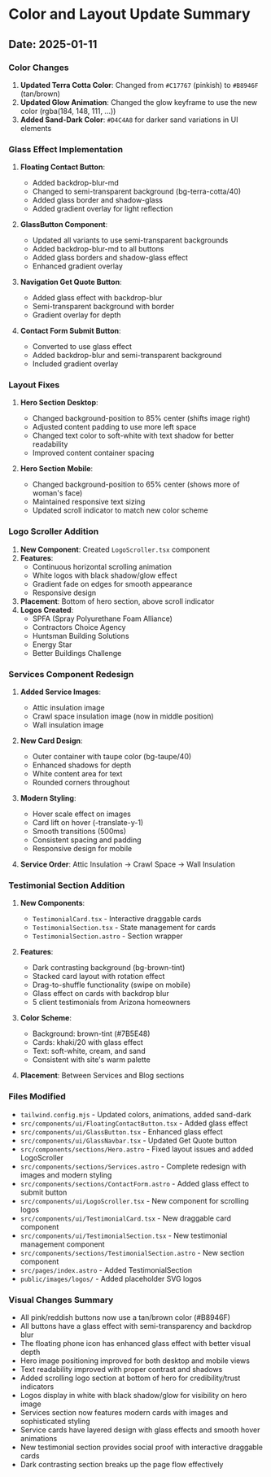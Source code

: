 # Color and Layout Update Summary

## Date: 2025-01-11

### Color Changes
1. **Updated Terra Cotta Color**: Changed from `#C17767` (pinkish) to `#B8946F` (tan/brown)
2. **Updated Glow Animation**: Changed the glow keyframe to use the new color (rgba(184, 148, 111, ...))
3. **Added Sand-Dark Color**: `#D4C4A8` for darker sand variations in UI elements

### Glass Effect Implementation
1. **Floating Contact Button**: 
   - Added backdrop-blur-md
   - Changed to semi-transparent background (bg-terra-cotta/40)
   - Added glass border and shadow-glass
   - Added gradient overlay for light reflection

2. **GlassButton Component**:
   - Updated all variants to use semi-transparent backgrounds
   - Added backdrop-blur-md to all buttons
   - Added glass borders and shadow-glass effect
   - Enhanced gradient overlay

3. **Navigation Get Quote Button**:
   - Added glass effect with backdrop-blur
   - Semi-transparent background with border
   - Gradient overlay for depth

4. **Contact Form Submit Button**:
   - Converted to use glass effect
   - Added backdrop-blur and semi-transparent background
   - Included gradient overlay

### Layout Fixes
1. **Hero Section Desktop**:
   - Changed background-position to 85% center (shifts image right)
   - Adjusted content padding to use more left space
   - Changed text color to soft-white with text shadow for better readability
   - Improved content container spacing

2. **Hero Section Mobile**:
   - Changed background-position to 65% center (shows more of woman's face)
   - Maintained responsive text sizing
   - Updated scroll indicator to match new color scheme

### Logo Scroller Addition
1. **New Component**: Created `LogoScroller.tsx` component
2. **Features**:
   - Continuous horizontal scrolling animation
   - White logos with black shadow/glow effect
   - Gradient fade on edges for smooth appearance
   - Responsive design
3. **Placement**: Bottom of hero section, above scroll indicator
4. **Logos Created**: 
   - SPFA (Spray Polyurethane Foam Alliance)
   - Contractors Choice Agency
   - Huntsman Building Solutions
   - Energy Star
   - Better Buildings Challenge

### Services Component Redesign
1. **Added Service Images**:
   - Attic insulation image
   - Crawl space insulation image (now in middle position)
   - Wall insulation image

2. **New Card Design**:
   - Outer container with taupe color (bg-taupe/40) 
   - Enhanced shadows for depth
   - White content area for text
   - Rounded corners throughout

3. **Modern Styling**:
   - Hover scale effect on images
   - Card lift on hover (-translate-y-1)
   - Smooth transitions (500ms)
   - Consistent spacing and padding
   - Responsive design for mobile

4. **Service Order**: Attic Insulation → Crawl Space → Wall Insulation

### Testimonial Section Addition
1. **New Components**:
   - `TestimonialCard.tsx` - Interactive draggable cards
   - `TestimonialSection.tsx` - State management for cards
   - `TestimonialSection.astro` - Section wrapper

2. **Features**:
   - Dark contrasting background (bg-brown-tint)
   - Stacked card layout with rotation effect
   - Drag-to-shuffle functionality (swipe on mobile)
   - Glass effect on cards with backdrop blur
   - 5 client testimonials from Arizona homeowners

3. **Color Scheme**:
   - Background: brown-tint (#7B5E48)
   - Cards: khaki/20 with glass effect
   - Text: soft-white, cream, and sand
   - Consistent with site's warm palette

4. **Placement**: Between Services and Blog sections

### Files Modified
- `tailwind.config.mjs` - Updated colors, animations, added sand-dark
- `src/components/ui/FloatingContactButton.tsx` - Added glass effect
- `src/components/ui/GlassButton.tsx` - Enhanced glass effect
- `src/components/ui/GlassNavbar.tsx` - Updated Get Quote button
- `src/components/sections/Hero.astro` - Fixed layout issues and added LogoScroller
- `src/components/sections/Services.astro` - Complete redesign with images and modern styling
- `src/components/sections/ContactForm.astro` - Added glass effect to submit button
- `src/components/ui/LogoScroller.tsx` - New component for scrolling logos
- `src/components/ui/TestimonialCard.tsx` - New draggable card component
- `src/components/ui/TestimonialSection.tsx` - New testimonial management component
- `src/components/sections/TestimonialSection.astro` - New section component
- `src/pages/index.astro` - Added TestimonialSection
- `public/images/logos/` - Added placeholder SVG logos

### Visual Changes Summary
- All pink/reddish buttons now use a tan/brown color (#B8946F)
- All buttons have a glass effect with semi-transparency and backdrop blur
- The floating phone icon has enhanced glass effect with better visual depth
- Hero image positioning improved for both desktop and mobile views
- Text readability improved with proper contrast and shadows
- Added scrolling logo section at bottom of hero for credibility/trust indicators
- Logos display in white with black shadow/glow for visibility on hero image
- Services section now features modern cards with images and sophisticated styling
- Service cards have layered design with glass effects and smooth hover animations
- New testimonial section provides social proof with interactive draggable cards
- Dark contrasting section breaks up the page flow effectively
